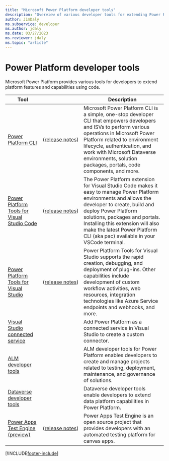 ```yaml
---
title: "Microsoft Power Platform developer tools"
description: "Overview of various developer tools for extending Power Platform."
author: JimDaly
ms.subservice: developer
ms.author: jdaly
ms.date: 03/27/2023
ms.reviewer: jdaly
ms.topic: "article"
---
```


# Power Platform developer tools

Microsoft Power Platform provides various tools for developers to extend platform features and capabilities using code.

|Tool | |Description  |
|---------|---------|---------|
|[Power Platform CLI](cli/introduction.md) | <nobr>([release notes](https://www.nuget.org/packages/Microsoft.PowerApps.CLI#releasenotes-body-tab)) </nobr> | Microsoft Power Platform CLI is a simple, one-stop developer CLI that empowers developers and ISVs to perform various operations in Microsoft Power Platform related to environment lifecycle, authentication, and work with Microsoft Dataverse environments, solution packages, portals, code components, and more. |
|[Power Platform Tools for Visual Studio Code](https://marketplace.visualstudio.com/items?itemName=microsoft-IsvExpTools.powerplatform-vscode) | ([release notes](https://github.com/microsoft/powerplatform-vscode/releases)) | The Power Platform extension for Visual Studio Code makes it easy to manage Power Platform environments and allows the developer to create, build and deploy Power Platform solutions, packages and portals.  Installing this extension will also make the latest Power Platform CLI (aka pac) available in your VSCode terminal. |
|[Power Platform Tools for Visual Studio](devtools-vs.md) | ([release notes](https://marketplace.visualstudio.com/items?itemName=microsoft-IsvExpTools.PowerPlatformToolsVS2022#release-notes)) | Power Platform Tools for Visual Studio supports the rapid creation, debugging, and deployment of plug-ins. Other capabilities include development of custom workflow activities, web resources, integration technologies like Azure Service endpoints and webhooks, and more. |
|[Visual Studio connected service](visual-studio-connected-service.md) | |Add Power Platform as a connected service in Visual Studio to create a custom connector.|
|[ALM developer tools](tools-alm.md) |  | ALM developer tools for Power Platform enables developers to create and manage projects related to testing, deployment, maintenance, and governance of solutions. |
|[Dataverse developer tools](tools-dataverse.md) | | Dataverse developer tools enable developers to extend data platform capabilities in Power Platform. |
|[Power Apps Test Engine (preview)](/power-apps/developer/test-engine/overview) | ([release notes](https://github.com/microsoft/PowerApps-TestEngine/releases)) | Power Apps Test Engine is an open source project that provides developers with an automated testing platform for canvas apps. |


[!INCLUDE[footer-include](../includes/footer-banner.md)]

